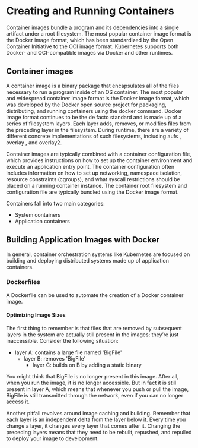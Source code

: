 # Creating and Running Containers

Container images bundle a program and its dependencies into a single artifact under a root filesystem. The most popular container image format is the Docker image
format, which has been standardized by the Open Container Initiative to the OCI image format. Kubernetes supports both Docker- and OCI-compatible images via
Docker and other runtimes.

## Container images

A container image is a binary package that encapsulates all of the files necessary to run a program inside of an OS container. The most popular and widespread container image format is the Docker image format, which was developed by the Docker open source project for packaging, distributing, and running containers using the docker command. Docker image format continues to be the de facto standard and is made up of a series of filesystem layers. Each layer adds, removes, or modifies files from the preceding layer in the filesystem. During runtime, there are a variety of different concrete implementations of such filesystems, including aufs , overlay , and overlay2.

Container images are typically combined with a container configuration file, which provides instructions on how to set up the container environment and execute an
application entry point. The container configuration often includes information on how to set up networking, namespace isolation, resource constraints (cgroups),
and what syscall restrictions should be placed on a running container instance. The container root filesystem and configuration file are typically bundled using the Docker image format.

Containers fall into two main categories:
- System containers
- Application containers


## Building Application Images with Docker

In general, container orchestration systems like Kubernetes are focused on building and deploying distributed systems made up of application containers.

### Dockerfiles

A Dockerfile can be used to automate the creation of a Docker container image.

#### Optimizing Image Sizes
The first thing to remember is that files that are removed by subsequent layers in the system are actually still present in the images; they’re just inaccessible.
Consider the following situation:

- layer A: contains a large file named 'BigFile'
    - layer B: removes 'BigFile'
        - layer C: builds on B by adding a static binary

You might think that BigFile is no longer present in this image. After all, when you run the image, it is no longer accessible. But in fact it is still present in layer A, which means that whenever you push or pull the image, BigFile is still transmitted through the network, even if you can no longer access it.

Another pitfall revolves around image caching and building. Remember that each layer is an independent delta from the layer below it. Every time you change a layer, it changes every layer that comes after it. Changing the preceding layers means that they need to be rebuilt, repushed, and repulled to deploy your image to development.